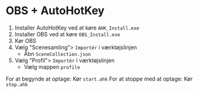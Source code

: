 ﻿# OBS + AutoHotKey
1. Installer AutoHotKey ved at køre `AHK_Install.exe`
2. Installer OBS ved at køre `OBS_Install.exe`
3. Kør OBS
4. Vælg "Scenesamling"> `Importér` i værktøjslinjen
	- Åbn `SceneCollection.json`
5. Vælg "Profil"> `Importér` i værktøjslinjen
	- Vælg mappen `profile`

For at begynde at optage: Kør `start.ahk`
For at stoppe med at optage: Kør `stop.ahk`
